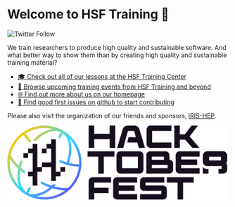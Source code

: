 # Welcome to HSF Training 🤗

![Twitter Follow](https://img.shields.io/twitter/follow/hsftraining?style=social)

We train researchers to produce high quality and sustainable software. And what better way to show them than by creating high quality and sustainable training material?

* [🎓 Check out all of our lessons at the HSF Training Center](https://hepsoftwarefoundation.org/training/curriculum.html)
* [📅 Browse upcoming training events from HSF Training and beyond](https://hepsoftwarefoundation.org/Schools/events.html)
* [🌐 Find out more about us on our homepage](https://hepsoftwarefoundation.org/workinggroups/training.html)
* [🐛 Find good first issues on github to start contributing](https://github.com/issues?q=is%3Aissue+is%3Aopen+archived%3Afalse+sort%3Aupdated-desc+label%3A%22good+first+issue%22+org%3Ahsf-training)

Please also visit the organization of our friends and sponsors, [IRIS-HEP](https://github.com/iris-hep).

<a href="https://github.com/issues?q=is%3Aissue+is%3Aopen+archived%3Afalse+sort%3Aupdated-desc+label%3A%22hacktoberfest%22+org%3Ahsf-training+"><img src="assets/Hfest-Logo-2-Color-Void@2x.png/" width="500px"></a>
